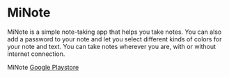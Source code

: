 # MiNote
MiNote is a simple note-taking app that helps you take notes. You can also
add a password to your note and let you select different kinds of colors for your
note and text. You can take notes wherever you are, with or without internet connection.

MiNote [Google Playstore](https://play.google.com/store/apps/details?id=com.suzei.minote)
